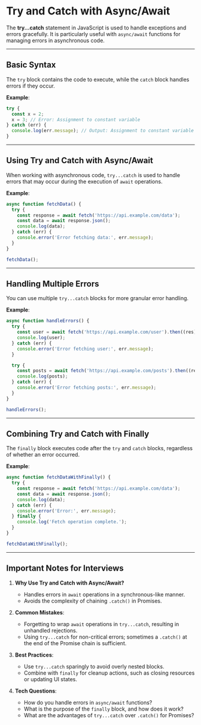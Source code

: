 # Try and Catch with Async/Await

The **try...catch** statement in JavaScript is used to handle exceptions and errors gracefully. It is particularly useful with `async/await` functions for managing errors in asynchronous code.

---

## Basic Syntax

The `try` block contains the code to execute, while the `catch` block handles errors if they occur.

**Example**:
```js
try {
  const x = 2;
  x = 3; // Error: Assignment to constant variable
} catch (err) {
  console.log(err.message); // Output: Assignment to constant variable
}
```

---

## Using Try and Catch with Async/Await

When working with asynchronous code, `try...catch` is used to handle errors that may occur during the execution of `await` operations.

**Example**:
```js 
async function fetchData() {
  try {
    const response = await fetch('https://api.example.com/data');
    const data = await response.json();
    console.log(data);
  } catch (err) {
    console.error('Error fetching data:', err.message);
  }
}

fetchData();
```

---

## Handling Multiple Errors

You can use multiple `try...catch` blocks for more granular error handling.

**Example**:
```js
async function handleErrors() {
  try {
    const user = await fetch('https://api.example.com/user').then((res) => res.json());
    console.log(user);
  } catch (err) {
    console.error('Error fetching user:', err.message);
  }

  try {
    const posts = await fetch('https://api.example.com/posts').then((res) => res.json());
    console.log(posts);
  } catch (err) {
    console.error('Error fetching posts:', err.message);
  }
}

handleErrors();
```

---

## Combining Try and Catch with Finally

The `finally` block executes code after the `try` and `catch` blocks, regardless of whether an error occurred.

**Example**:
```js
async function fetchDataWithFinally() {
  try {
    const response = await fetch('https://api.example.com/data');
    const data = await response.json();
    console.log(data);
  } catch (err) {
    console.error('Error:', err.message);
  } finally {
    console.log('Fetch operation complete.');
  }
}

fetchDataWithFinally();
```

---

## Important Notes for Interviews

1. **Why Use Try and Catch with Async/Await?**
   - Handles errors in `await` operations in a synchronous-like manner.
   - Avoids the complexity of chaining `.catch()` in Promises.

2. **Common Mistakes**:
   - Forgetting to wrap `await` operations in `try...catch`, resulting in unhandled rejections.
   - Using `try...catch` for non-critical errors; sometimes a `.catch()` at the end of the Promise chain is sufficient.

3. **Best Practices**:
   - Use `try...catch` sparingly to avoid overly nested blocks.
   - Combine with `finally` for cleanup actions, such as closing resources or updating UI states.

4. **Tech Questions**:
   - How do you handle errors in `async/await` functions?
   - What is the purpose of the `finally` block, and how does it work?
   - What are the advantages of `try...catch` over `.catch()` for Promises?

